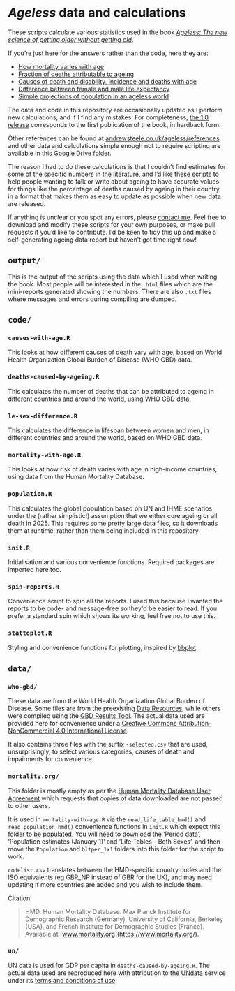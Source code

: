 # _Ageless_ data and calculations

These scripts calculate various statistics used in the book [_Ageless: The new
science of getting older without getting
old_](https://andrewsteele.co.uk/ageless/).

If you’re just here for the answers rather than the code, here they are:

 * [How mortality varies with age](https://andrewsteele.co.uk/ageless/references/mortality-with-age-mrdt/)
 * [Fraction of deaths attributable to ageing](https://andrewsteele.co.uk/ageless/references/deaths-caused-by-ageing/)
 * [Causes of death and disability, incidence and deaths with age](https://andrewsteele.co.uk/ageless/references/causes-death-disability-with-age/)
 * [Difference between female and male life expectancy](https://andrewsteele.co.uk/ageless/references/life-expectancy-female-male-sex-differences/)
 * [Simple projections of population in an ageless world](https://andrewsteele.co.uk/ageless/references/population-estimates-cure-ageing-death/)

The data and code in this repository are occasionally updated as I perform new calculations, and if I find any mistakes. For completeness, [the 1.0 release](https://github.com/ajsteele/ageless/releases/tag/v1.0) corresponds to the first publication of the book, in hardback form.

Other references can be found at
[andrewsteele.co.uk/ageless/references](https://andrewsteele.co.uk/ageless/references/)
and other data and calculations simple enough not to require scripting are
available in
[this Google Drive folder](https://drive.google.com/drive/u/0/folders/1j9OEYBbGQgmXCCwe_ux15fBiORe0QQWh).

The reason I had to do these calculations is that I couldn’t find estimates for
some of the specific numbers in the literature, and I’d like these scripts to
help people wanting to talk or write about ageing to have accurate values for
things like the percentage of deaths caused by ageing in their country, in a
format that makes them as easy to update as possible when new data are released.

If anything is unclear or you spot any errors, please
[contact me](https://andrewsteele.co.uk/contact/). Feel free to download and
modify these scripts for your own purposes, or make pull requests if you’d like
to contribute. I’d be keen to tidy this up and make a self-generating ageing
data report but haven’t got time right now!

## `output/`

This is the output of the scripts using the data which I used when writing the
book. Most people will be interested in the `.html` files which are the
mini-reports generated showing the numbers. There are also `.txt` files where
messages and errors during compiling are dumped.

## `code/`

### `causes-with-age.R`

This looks at how different causes of death vary with age, based on
World Health Organization Global Burden of Disease (WHO GBD) data.

### `deaths-caused-by-ageing.R`

This calculates the number of deaths that can be attributed to ageing in
different countries and around the world, using WHO GBD data.

### `le-sex-difference.R`

This calculates the difference in lifespan between women and men, in different
countries and around the world, based on WHO GBD data.

### `mortality-with-age.R`

This looks at how risk of death varies with age in high-income countries, using
data from the Human Mortality Database.

### `population.R`

This calculates the global population based on UN and IHME scenarios under the (rather simplistic!) assumption that we either cure ageing or all death in 2025. This requires some pretty large data files, so it downloads them at runtime, rather than them being included in this repository.

### `init.R`

Initialisation and various convenience functions. Required packages are imported
here too.

### `spin-reports.R`

Convenience script to spin all the reports. I used this because I wanted
the reports to be code- and message-free so they'd be easier to read. If you
prefer a standard spin which shows its working, feel free not to use this.

### `stattoplot.R`

Styling and convenience functions for plotting, inspired by
[bbplot](https://github.com/bbc/bbplot).

## `data/`

### `who-gbd/`

These data are from the World Health Organization Global Burden of Disease.
Some files are from the preexisting
[Data Resources](http://ghdx.healthdata.org/gbd-2019), while others were
compiled using the
[GBD Results Tool](http://ghdx.healthdata.org/gbd-results-tool). The actual data
used are provided here for convenience under a [Creative Commons
Attribution-NonCommercial 4.0 International
License](https://creativecommons.org/licenses/by-nc/4.0/).

It also contains three files with the suffix `-selected.csv` that are used,
unsurprisingly, to select various categories, causes of death and impairments
for convenience.

### `mortality.org/`

This folder is mostly empty as per the [Human Mortality Database User Agreement](https://www.mortality.org/Public/UserAgreement.php) which requests that copies of data downloaded are not passed to other users.

It is used in `mortality-with-age.R` via the `read_life_table_hmd()` and
`read_population_hmd()` convenience functions in `init.R` which expect this
folder to be populated. You will need to [download](https://www.mortality.org/cgi-bin/hmd/hmd_download.php) the ‘Period data’, ‘Population estimates (January 1)’ and ‘Life Tables - Both Sexes’, and then move the `Population` and `bltper_1x1` folders into this folder for the script to work.

`codelist.csv` translates between the HMD-specific country codes and the ISO equivalents (eg GBR_NP instead of GBR for the UK), and may need updating if more countries are added and you wish to include them.

Citation:

>HMD. Human Mortality Database. Max Planck Institute for Demographic  Research (Germany), University of California, Berkeley (USA), and French Institute for Demographic Studies (France). Available at [www.mortality.org](https://www.mortality.org/).

### `un/`

UN data is used for GDP per capita in `deaths-caused-by-ageing.R`. The actual
data used are reproduced here with attribution to the
[UNdata](https://data.un.org/) service under its
[terms and conditions of use](https://data.un.org/Host.aspx?Content=UNdataUse).